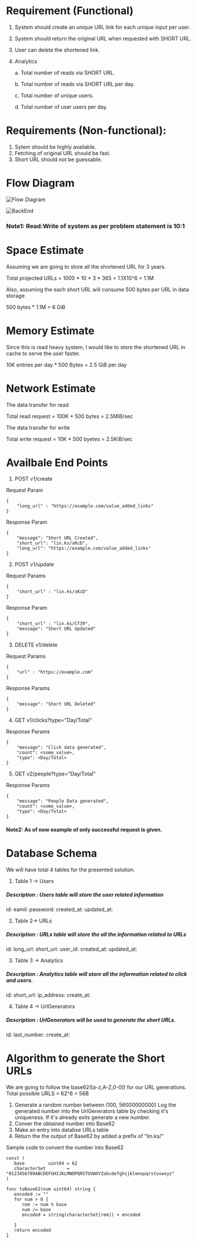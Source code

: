 # Requirement (Functional)

1. System should create an unique URL link for each unique input per user.
2. System should return the original URL when requested with SHORT URL.
3. User can delete the shortened link.
4. Analytics

    a. Total number of reads via SHORT URL.

    b. Total number of reads via SHORT URL per day.
    
    c. Total number of unique users.
    
    d. Total number of user users per day.

# Requirements (Non-functional):

1. Sytem should be highly available.
2. Fetching of original URL should be fast.
3. Short URL should not be guessable.


# Flow Diagram

![Flow Diagram](images/flow_diagram.jpg)

![BackEnd](images/back_end.jpg)


### Note1: Read:Write of system as per problem statement is 10:1

# Space Estimate

Assuming we are going to store all the shortened URL for 3 years.

Total projected URLs = 1000 * 10 * 3 * 365 = 1.1X10^6 = 1.1M

Also, assuming the each short URL will consume 500 bytes per URL in data storage

500 bytes * 1.1M =  6 GiB

# Memory Estimate

Since this is read heavy system, I would like to store the shortened URL in cache to serve the user faster.

10K entries per day * 500 Bytes = 2.5 GiB per day

# Network Estimate

The data transfer for read

Total read request = 100K * 500 bytes = 2.5MiB/sec

The data transfer for write

Total write request = 10K * 500 byetes = 2.5KiB/sec

# Availbale End Points

1. POST v1/create

Request Param
```
{
    "long_url" : "https://example.com/value_added_links"
}
```

Response Param

```
{
    "message": "Short URL Created",
    "short_url": "lin.ks/xKcD",
    "long_url": "https://example.com/value_added_links"
}
```

2. POST v1/update

Request Params 
```
{
    "short_url" : "lin.ks/xKcD"
}
```

Response Param

```
{
    "short_url" : "lin.ks/Cf39",
    "message": "Short URL Updated"
}
```

3. DELETE v1/delete

Request Params
```
{
    "url" : "https://example.com"
}
```

Response Params
```
{
    "message": "Short URL Deleted"
}
```

4. GET v1/clicks?type="Day/Total"

Response Params
```
{
    "message": "Click data generated",
    "count": <some_value>,
    "type": <Day/Total>
}
```

5.  GET v2/people?type="Day/Total"

Response Params
```
{
    "message": "People Data generated",
    "count": <some_value>,
    "type": <Day/Total>
}
```

#### Note2: As of now example of only successful request is given.


# Database Schema

We will have total 4 tables for the presented solution.

1. Table 1 -> Users
##### Description : Users table will store the user related information
id:
eamil:
password:
created_at:
updated_at:

2. Table 2-> URLs
##### Description : URLs table will store the all the information related to URLs
id:
long_url:
short_url:
user_id:
created_at:
updated_at:

3. Table 3 -> Analytics
##### Description : Analytics table will store all the information related to click and users.
id:
short_url:
ip_address:
create_at:

4. Table 4 -> UrlGenerators
##### Description : UrlGenerators will be used to generate the short URLs.
id:
last_number:
create_at:


# Algorithm to generate the Short URLs

We are going to follow the base62([a-z,A-Z,0-0]) for our URL generations.
Total possible URLS = 62^6 = 56B

1. Generate a random number between (100, 56000000000)
Log the generated number into the UrlGenerators table by checking it's uniqueness. If it's already exits generate a new number.
2. Conver the obtained number into Base62
3. Make an entry into databse URLs table
4. Return the the output of Base62 by added a prefix of "lin.ks/"

Sample code to convert the number into Base62

```
const (
   base         uint64 = 62
   characterSet        = "0123456789ABCDEFGHIJKLMNOPQRSTUVWXYZabcdefghijklmnopqrstuvwxyz"
)

func toBase62(num uint64) string {
   encoded := ""
   for num > 0 {
      rem := num % base
      num /= base
      encoded = string(characterSet[rem]) + encoded

   }
   return encoded
}

```
